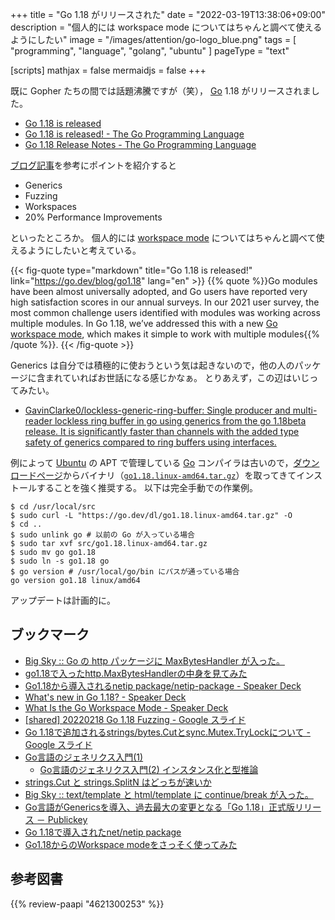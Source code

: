 +++
title = "Go 1.18 がリリースされた"
date =  "2022-03-19T13:38:06+09:00"
description = "個人的には workspace mode についてはちゃんと調べて使えるようにしたい"
image = "/images/attention/go-logo_blue.png"
tags  = [ "programming", "language", "golang", "ubuntu" ]
pageType = "text"

[scripts]
  mathjax = false
  mermaidjs = false
+++

既に Gopher たちの間では話題沸騰ですが（笑）， [Go] 1.18 がリリースされました。

- [Go 1.18 is released](https://groups.google.com/g/golang-announce/c/6gJm7mgF6rw)
- [Go 1.18 is released! - The Go Programming Language](https://go.dev/blog/go1.18)
- [Go 1.18 Release Notes - The Go Programming Language](https://go.dev/doc/go1.18)

[ブログ記事](https://go.dev/blog/go1.18 "Go 1.18 is released! - The Go Programming Language")を参考にポイントを紹介すると

- Generics
- Fuzzing
- Workspaces
- 20% Performance Improvements

といったところか。
個人的には [workspace mode](https://go.dev/doc/tutorial/workspaces "Tutorial: Getting started with multi-module workspaces - The Go Programming Language") についてはちゃんと調べて使えるようにしたいと考えている。

{{< fig-quote type="markdown" title="Go 1.18 is released!" link="https://go.dev/blog/go1.18" lang="en" >}}
{{% quote %}}Go modules have been almost universally adopted, and Go users have reported very high satisfaction scores in our annual surveys. In our 2021 user survey, the most common challenge users identified with modules was working across multiple modules. In Go 1.18, we’ve addressed this with a new [Go workspace mode](https://go.dev/doc/tutorial/workspaces), which makes it simple to work with multiple modules{{% /quote %}}.
{{< /fig-quote >}}

Generics は自分では積極的に使おうという気は起きないので，他の人のパッケージに含まれていればお世話になる感じかなぁ。
とりあえず，この辺はいじってみたい。

- [GavinClarke0/lockless-generic-ring-buffer: Single producer and multi-reader lockless ring buffer in go using generics from the go 1.18beta release. It is significantly faster than channels with the added type safety of generics compared to ring buffers using interfaces.](https://github.com/GavinClarke0/lockless-generic-ring-buffer)

例によって [Ubuntu] の APT で管理している [Go] コンパイラは古いので，[ダウンロードページ](https://golang.org/dl/ "Downloads - The Go Programming Language")からバイナリ（[`go1.18.linux-amd64.tar.gz`](https://go.dev/dl/go1.18.linux-amd64.tar.gz)）を取ってきてインストールすることを強く推奨する。
以下は完全手動での作業例。

```text
$ cd /usr/local/src
$ sudo curl -L "https://go.dev/dl/go1.18.linux-amd64.tar.gz" -O
$ cd ..
$ sudo unlink go # 以前の Go が入っている場合
$ sudo tar xvf src/go1.18.linux-amd64.tar.gz
$ sudo mv go go1.18
$ sudo ln -s go1.18 go
$ go version # /usr/local/go/bin にパスが通っている場合
go version go1.18 linux/amd64
```

アップデートは計画的に。

## ブックマーク

- [Big Sky :: Go の http パッケージに MaxBytesHandler が入った。](https://mattn.kaoriya.net/software/lang/go/20211224005655.htm)
- [go1.18で入ったhttp.MaxBytesHandlerの中身を見てみた](https://zenn.dev/hiroyukim/articles/4b4f5b482c0c2d)
- [Go1.18から導入されるnetip package/netip-package - Speaker Deck](https://speakerdeck.com/sonatard/netip-package)
- [What's new in Go 1.18? - Speaker Deck](https://speakerdeck.com/syumai/whats-new-in-go-1-dot-18)
- [What Is the Go Workspace Mode - Speaker Deck](https://speakerdeck.com/110y/what-is-the-go-workspace-mode)
- [[shared] 20220218 Go 1.18 Fuzzing - Google スライド](https://docs.google.com/presentation/d/e/2PACX-1vQ2PX-s-As01o_fvGi9qdx9ZCpQS6RePDWw6rkznN-lI3z8bc4JJ601HLzb1fujo4uf0wSK0Wzl_oc1/pub?resourcekey=0-R72bI85HvGnbMfYmAP_77g#slide=id.g405a9dc47b_0_0)
- [Go 1.18で追加されるstrings/bytes.Cutとsync.Mutex.TryLockについて - Google スライド](https://docs.google.com/presentation/d/1iaEMhXHQa5chIK7Zqqcv6sugXoOEYDQnvldlZlxhJjw/edit#slide=id.p)
- [Go言語のジェネリクス入門(1)](https://zenn.dev/nobishii/articles/type_param_intro)
  - [Go言語のジェネリクス入門(2) インスタンス化と型推論](https://zenn.dev/nobishii/articles/type_param_intro_2)
- [strings.Cut と strings.SplitN はどっちが速いか](https://zenn.dev/mattn/articles/01f258a5127ef8)
- [Big Sky :: text/template と html/template に continue/break が入った。](https://mattn.kaoriya.net/software/lang/go/20210924011409.htm)
- [Go言語がGenericsを導入、過去最大の変更となる「Go 1.18」正式版リリース － Publickey](https://www.publickey1.jp/blog/22/gogenericsgo_118.html)
- [Go 1.18で導入されたnet/netip package](https://zenn.dev/sonatard/articles/92b3ce38e28ee8)
- [Go1.18からのWorkspace modeをさっそく使ってみた](https://zenn.dev/kimuson13/articles/go-workspace-mode-impressions)

[Go]: https://go.dev/
[Ubuntu]: https://www.ubuntu.com/ "The leading operating system for PCs, IoT devices, servers and the cloud | Ubuntu"

## 参考図書

{{% review-paapi "4621300253" %}} <!-- プログラミング言語Go -->
